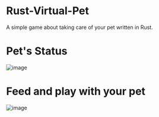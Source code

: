 # Rust-Virtual-Pet
A simple game about taking care of your pet written in Rust.

# Pet's Status
![image](https://github.com/user-attachments/assets/5e751d61-fac6-4f4f-ba16-82022ed54038)

# Feed and play with your pet
![image](https://github.com/user-attachments/assets/13858f8a-7b72-40b0-9ba6-1f235204dc1d)


